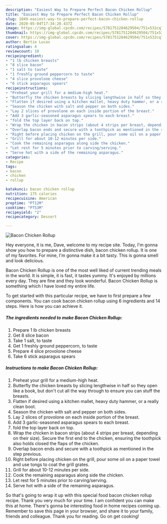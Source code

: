 ```yaml
---
description: "Easiest Way to Prepare Perfect Bacon Chicken Rollup"
title: "Easiest Way to Prepare Perfect Bacon Chicken Rollup"
slug: 1049-easiest-way-to-prepare-perfect-bacon-chicken-rollup
date: 2020-05-04T17:34:20.437Z
image: https://img-global.cpcdn.com/recipes/5781751284629504/751x532cq70/bacon-chicken-rollup-recipe-main-photo.jpg
thumbnail: https://img-global.cpcdn.com/recipes/5781751284629504/751x532cq70/bacon-chicken-rollup-recipe-main-photo.jpg
cover: https://img-global.cpcdn.com/recipes/5781751284629504/751x532cq70/bacon-chicken-rollup-recipe-main-photo.jpg
author: Bertie Lucas
ratingvalue: 4
reviewcount: 10
recipeingredient:
- "1 lb chicken breasts"
- "8 slice bacon"
- "1 salt to taste"
- "1 freshly ground peppercorn to taste"
- "4 slice provolone cheese"
- "6 stick asparagus spears"
recipeinstructions:
- "Preheat your grill for a medium-high heat."
- "Butterfly the chicken breasts by slicing lengthwise in half so they open like a book, but don&#39;t cut all the way through to ensure you can stuff the breasts."
- "Flatten if desired using a kitchen mallet, heavy duty hammer, or a really clean boot."
- "Season the chicken with salt and pepper on both sides."
- "Lay 2 slices of provolone on each inside portion of the breast."
- "Add 3 garlic-seasoned asparagus spears to each breast."
- "fold the top layer back on top."
- "Wrap the chicken in bacon strips (about 4 strips per breast, depending on their size). Secure the first end to the chicken, ensuring the toothpick also holds closed the flaps of the chicken."
- "Overlap bacon ends and secure with a toothpick as mentioned in the step previous."
- "Right before placing chicken on the grill, pour some oil on a paper towel and use tongs to coat the grill grates."
- "Grill for about 10-12 minutes per side."
- "Cook the remaining asparagus along side the chicken."
- "Let rest for 5 minutes prior to carving/serving."
- "Serve hot with a side of the remaining asparagus."
categories:
- Recipe
tags:
- bacon
- chicken
- rollup

katakunci: bacon chicken rollup 
nutrition: 175 calories
recipecuisine: American
preptime: "PT12M"
cooktime: "PT53M"
recipeyield: "2"
recipecategory: Dessert

---
```



![Bacon Chicken Rollup](https://img-global.cpcdn.com/recipes/5781751284629504/751x532cq70/bacon-chicken-rollup-recipe-main-photo.jpg)

Hey everyone, it is me, Dave, welcome to my recipe site. Today, I'm gonna show you how to prepare a distinctive dish, bacon chicken rollup. It is one of my favorites. For mine, I'm gonna make it a bit tasty. This is gonna smell and look delicious.



Bacon Chicken Rollup is one of the most well liked of current trending meals in the world. It is simple, it is fast, it tastes yummy. It's enjoyed by millions every day. They are fine and they look wonderful. Bacon Chicken Rollup is something which I have loved my entire life.


To get started with this particular recipe, we have to first prepare a few components. You can cook bacon chicken rollup using 6 ingredients and 14 steps. Here is how you can achieve it.

<!--inarticleads1-->

##### The ingredients needed to make Bacon Chicken Rollup:

1. Prepare 1 lb chicken breasts
1. Get 8 slice bacon
1. Take 1 salt, to taste
1. Get 1 freshly ground peppercorn, to taste
1. Prepare 4 slice provolone cheese
1. Take 6 stick asparagus spears




<!--inarticleads2-->

##### Instructions to make Bacon Chicken Rollup:

1. Preheat your grill for a medium-high heat.
1. Butterfly the chicken breasts by slicing lengthwise in half so they open like a book, but don&#39;t cut all the way through to ensure you can stuff the breasts.
1. Flatten if desired using a kitchen mallet, heavy duty hammer, or a really clean boot.
1. Season the chicken with salt and pepper on both sides.
1. Lay 2 slices of provolone on each inside portion of the breast.
1. Add 3 garlic-seasoned asparagus spears to each breast.
1. fold the top layer back on top.
1. Wrap the chicken in bacon strips (about 4 strips per breast, depending on their size). Secure the first end to the chicken, ensuring the toothpick also holds closed the flaps of the chicken.
1. Overlap bacon ends and secure with a toothpick as mentioned in the step previous.
1. Right before placing chicken on the grill, pour some oil on a paper towel and use tongs to coat the grill grates.
1. Grill for about 10-12 minutes per side.
1. Cook the remaining asparagus along side the chicken.
1. Let rest for 5 minutes prior to carving/serving.
1. Serve hot with a side of the remaining asparagus.




So that's going to wrap it up with this special food bacon chicken rollup recipe. Thank you very much for your time. I am confident you can make this at home. There's gonna be interesting food in home recipes coming up. Remember to save this page in your browser, and share it to your family, friends and colleague. Thank you for reading. Go on get cooking!
